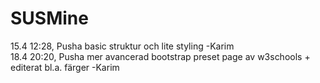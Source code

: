 # SUSMine
15.4 12:28, Pusha basic struktur och lite styling -Karim <br>
18.4 20:20, Pusha mer avancerad bootstrap preset page av w3schools + editerat bl.a. färger -Karim
